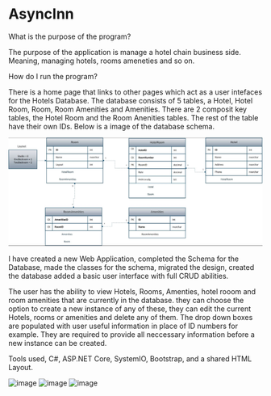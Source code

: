 # AsyncInn

What is the purpose of the program?

The purpose of the application is manage a hotel chain business side.  Meaning, managing hotels, rooms ameneties and so on.

How do I run the program?

There is a home page that links to other pages which act as a user intefaces for the Hotels Database.  The database consists of 5 tables, a Hotel, Hotel Room, Room, Room Amenities and Amenities.  There are 2 composit key tables, the Hotel Room and the Room Anenities tables. The rest of the table have their own IDs. Below is a image of the database schema.

![image](https://github.com/omence/AsyncInn/blob/master/databaseSchema.JPG)

I have created a new Web Application, completed the Schema for the Database, made the classes for the schema, migrated the design, created the database added a basic user interface with full CRUD abilities.

The user has the ability to view Hotels, Rooms, Amenties, hotel rooom and room amenities that are currently in the database.  they can choose the option to create a new instance of any of these, they can edit the current Hotels, rooms or amenities and delete any of them.  The drop down boxes are populated with user useful information in place of ID numbers for example.  They are required to provide all neccessary information before a new instance can be created.

Tools used, C#, ASP.NET Core, SystemIO, Bootstrap, and a shared HTML Layout.

![image]()
![image]()
![image]()
